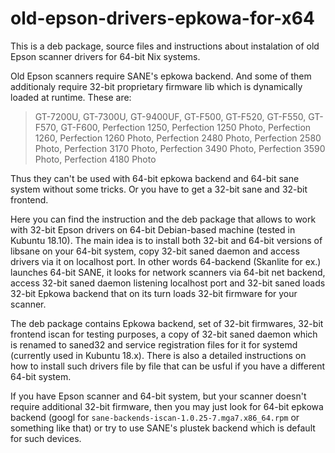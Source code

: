 # old-epson-drivers-epkowa-for-x64
This is a deb package, source files and instructions about instalation of old Epson scanner drivers for 64-bit Nix systems.

Old Epson scanners require SANE's epkowa backend. And some of them additionaly require 32-bit proprietary firmware lib which is dynamically loaded at runtime. These are:
> GT-7200U, GT-7300U, GT-9400UF, GT-F500, GT-F520, GT-F550, GT-F570, GT-F600, Perfection 1250, Perfection 1250 Photo, Perfection 1260, Perfection 1260 Photo, Perfection 2480 Photo, Perfection 2580 Photo, Perfection 3170 Photo, Perfection 3490 Photo, Perfection 3590 Photo, Perfection 4180 Photo  

Thus they can't be used with 64-bit epkowa backend and 64-bit sane system without some tricks. Or you have to get a 32-bit sane and 32-bit frontend.

Here you can find the instruction and the deb package that allows to work with 32-bit Epson drivers on 64-bit Debian-based machine (tested in Kubuntu 18.10). The main idea is to install both 32-bit and 64-bit versions of libsane on your 64-bit system, copy 32-bit saned daemon and access drivers via it on localhost port. In other words 64-backend (Skanlite for ex.) launches 64-bit SANE, it looks for network scanners via 64-bit net backend, access 32-bit saned daemon listening localhost port and 32-bit saned loads 32-bit Epkowa backend that on its turn loads 32-bit firmware for your scanner.   

The deb package contains Epkowa backend, set of 32-bit firmwares, 32-bit frontend iscan for testing purposes, a copy of 32-bit saned daemon which is renamed to saned32 and service registration files for it for systemd (currently used in Kubuntu 18.x).
There is also a detailed instructions on how to install such drivers file by file that can be usful if you have a different 64-bit system.

If you have Epson scanner and 64-bit system, but your scanner doesn't require additional 32-bit firmware, then you may just look for 64-bit epkowa backend (googl for `sane-backends-iscan-1.0.25-7.mga7.x86_64.rpm` or something like that) or try to use SANE's plustek backend which is default for such devices.
